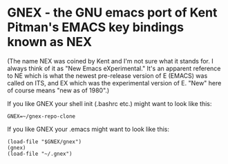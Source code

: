 GNEX - the GNU emacs port of Kent Pitman's EMACS key bindings known as NEX
=====

(The name NEX was coined by Kent and I'm not sure what it stands for.
I always think of it as "New Emacs eXperimental."  It's an apparent
reference to NE which is what the newest pre-release version of E
(EMACS) was called on ITS, and EX which was the experimental version
of E.  "New" here of course means "new as of 1980".)

If you like GNEX your shell init (.bashrc etc.) might want to look like this:

    GNEX=~/gnex-repo-clone

If you like GNEX your .emacs might want to look like this:

    (load-file "$GNEX/gnex")
    (gnex)
    (load-file "~/.gnex")

